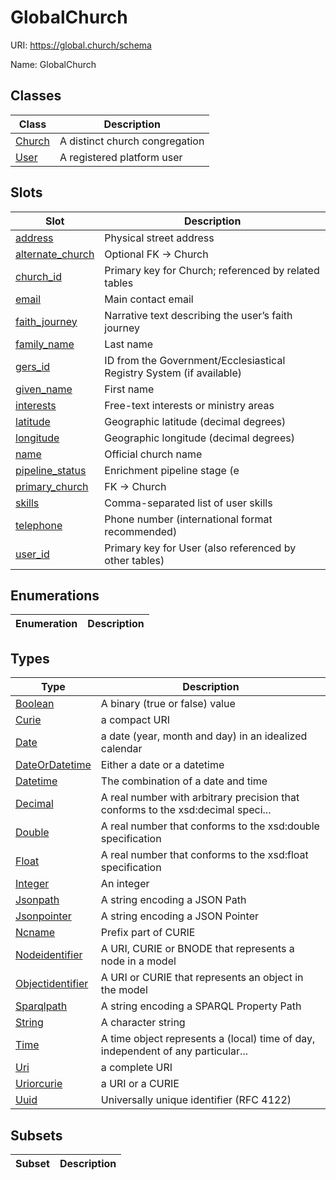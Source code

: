 # GlobalChurch



URI: https://global.church/schema

Name: GlobalChurch



## Classes

| Class | Description |
| --- | --- |
| [Church](Church.md) | A distinct church congregation |
| [User](User.md) | A registered platform user |



## Slots

| Slot | Description |
| --- | --- |
| [address](address.md) | Physical street address |
| [alternate_church](alternate_church.md) | Optional FK → Church |
| [church_id](church_id.md) | Primary key for Church; referenced by related tables |
| [email](email.md) | Main contact email |
| [faith_journey](faith_journey.md) | Narrative text describing the user’s faith journey |
| [family_name](family_name.md) | Last name |
| [gers_id](gers_id.md) | ID from the Government/Ecclesiastical Registry System (if available) |
| [given_name](given_name.md) | First name |
| [interests](interests.md) | Free-text interests or ministry areas |
| [latitude](latitude.md) | Geographic latitude (decimal degrees) |
| [longitude](longitude.md) | Geographic longitude (decimal degrees) |
| [name](name.md) | Official church name |
| [pipeline_status](pipeline_status.md) | Enrichment pipeline stage (e |
| [primary_church](primary_church.md) | FK → Church |
| [skills](skills.md) | Comma-separated list of user skills |
| [telephone](telephone.md) | Phone number (international format recommended) |
| [user_id](user_id.md) | Primary key for User (also referenced by other tables) |


## Enumerations

| Enumeration | Description |
| --- | --- |


## Types

| Type | Description |
| --- | --- |
| [Boolean](Boolean.md) | A binary (true or false) value |
| [Curie](Curie.md) | a compact URI |
| [Date](Date.md) | a date (year, month and day) in an idealized calendar |
| [DateOrDatetime](DateOrDatetime.md) | Either a date or a datetime |
| [Datetime](Datetime.md) | The combination of a date and time |
| [Decimal](Decimal.md) | A real number with arbitrary precision that conforms to the xsd:decimal speci... |
| [Double](Double.md) | A real number that conforms to the xsd:double specification |
| [Float](Float.md) | A real number that conforms to the xsd:float specification |
| [Integer](Integer.md) | An integer |
| [Jsonpath](Jsonpath.md) | A string encoding a JSON Path |
| [Jsonpointer](Jsonpointer.md) | A string encoding a JSON Pointer |
| [Ncname](Ncname.md) | Prefix part of CURIE |
| [Nodeidentifier](Nodeidentifier.md) | A URI, CURIE or BNODE that represents a node in a model |
| [Objectidentifier](Objectidentifier.md) | A URI or CURIE that represents an object in the model |
| [Sparqlpath](Sparqlpath.md) | A string encoding a SPARQL Property Path |
| [String](String.md) | A character string |
| [Time](Time.md) | A time object represents a (local) time of day, independent of any particular... |
| [Uri](Uri.md) | a complete URI |
| [Uriorcurie](Uriorcurie.md) | a URI or a CURIE |
| [Uuid](Uuid.md) | Universally unique identifier (RFC 4122) |


## Subsets

| Subset | Description |
| --- | --- |
